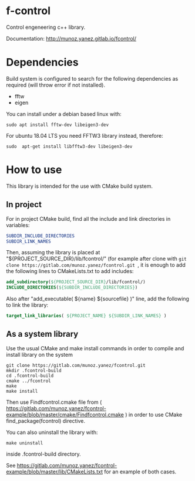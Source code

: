 # f-control

Control engeneering c++ library.

Documentation: http://munoz.yanez.gitlab.io/fcontrol/

# Dependencies

Build system is configured to search for the following dependencies as required (will throw error if not installed).

* fftw
* eigen

You can install under a debian based linux with:
```
sudo apt install fftw-dev libeigen3-dev
```
For ubuntu 18.04 LTS you need FFTW3 library instead, therefore:
```
sudo  apt-get install libfftw3-dev libeigen3-dev
```

# How to use

This library is intended for the use with CMake build system.

## In project
For in project CMake build, find all the include and link directories in variables:

```cmake
SUBDIR_INCLUDE_DIRECTORIES
SUBDIR_LINK_NAMES
```

Then, assuming the library is placed at "${PROJECT_SOURCE_DIR}/lib/fcontrol/" (for example after clone with ``git clone https://gitlab.com/munoz.yanez/fcontrol.git ``, it is enough to add the following lines to CMakeLists.txt to add includes:

```cmake
add_subdirectory(${PROJECT_SOURCE_DIR}/lib/fcontrol/)
INCLUDE_DIRECTORIES(${SUBDIR_INCLUDE_DIRECTORIES})
```

Also after "add_executable( ${name} ${sourcefile} )" line, add the following to link the library:

```cmake
target_link_libraries( ${PROJECT_NAME} ${SUBDIR_LINK_NAMES} )
```
## As a system library
Use the usual CMake and make install commands in order to compile and install library on the system

```
git clone https://gitlab.com/munoz.yanez/fcontrol.git
mkdir .fcontrol-build
cd .fcontrol-build
cmake ../fcontrol
make
make install
```

Then use Findfcontrol.cmake file from ( https://gitlab.com/munoz.yanez/fcontrol-example/blob/master/cmake/Findfcontrol.cmake ) in order to use CMake find_package(fcontrol) directive.

You can also uninstall the library with:

```
make uninstall
```
inside .fcontrol-build directory.

See https://gitlab.com/munoz.yanez/fcontrol-example/blob/master/lib/CMakeLists.txt for an example of both cases.
